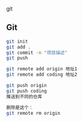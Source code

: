 git

## Git

```sh
git init
git add .
git commit -m "项目描述"
git push
```

```sh
git remote add origin 地址1
git remote add coding 地址2
```

```sh
git push origin 
git push coding
推送到不同的仓库
```

```sh
删除是这个：
git remote rm origin
```

